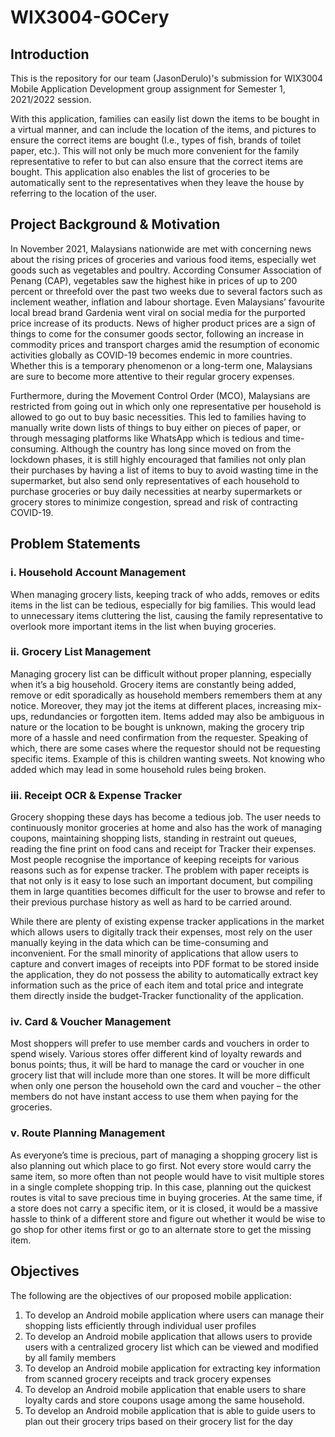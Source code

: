 # WIX3004-GOCery

## Introduction

This is the repository for our team (JasonDerulo)'s submission for WIX3004 Mobile Application Development group assignment for Semester 1, 2021/2022 session.

With this application, families can easily list down the items to be bought in a virtual manner, and can include the location of the items, and pictures to ensure the correct items are bought (I.e., types of fish, brands of toilet paper, etc.). This will not only be much more convenient for the family representative to refer to but can also ensure that the correct items are bought. This application also enables the list of groceries to be automatically sent to the representatives when they leave the house by referring to the location of the user.

## Project Background & Motivation

In November 2021, Malaysians nationwide are met with concerning news about the rising prices of groceries and various food items, especially wet goods such as vegetables and poultry. According Consumer Association of Penang (CAP), vegetables saw the highest hike in prices of up to 200 percent or threefold over the past two weeks due to several factors such as inclement weather, inflation and labour shortage.  Even Malaysians’ favourite local bread brand Gardenia went viral on social media for the purported price increase of its products. News of higher product prices are a sign of things to come for the consumer goods sector, following an increase in commodity prices and transport charges amid the resumption of economic activities globally as COVID-19 becomes endemic in more countries. Whether this is a temporary phenomenon or a long-term one, Malaysians are sure to become more attentive to their regular grocery expenses.

Furthermore, during the Movement Control Order (MCO), Malaysians are restricted from going out in which only one representative per household is allowed to go out to buy basic necessities. This led to families having to manually write down lists of things to buy either on pieces of paper, or through messaging platforms like WhatsApp which is tedious and time-consuming. Although the country has long since moved on from the lockdown phases, it is still highly encouraged that families not only plan their purchases by having a list of items to buy to avoid wasting time in the supermarket, but also send only representatives of each household to purchase groceries or buy daily necessities at nearby supermarkets or grocery stores to minimize congestion, spread and risk of contracting COVID-19.

## Problem Statements

### i.	Household Account Management

When managing grocery lists, keeping track of who adds, removes or edits items in the list can be tedious, especially for big families. This would lead to unnecessary items cluttering the list, causing the family representative to overlook more important items in the list when buying groceries. 

### ii.	Grocery List Management

Managing grocery list can be difficult without proper planning, especially when it’s a big household. Grocery items are constantly being added, remove or edit sporadically as household members remembers them at any notice. Moreover, they may jot the items at different places, increasing mix-ups, redundancies or forgotten item. Items added may also be ambiguous in nature or the location to be bought is unknown, making the grocery trip more of a hassle and need confirmation from the requester. Speaking of which, there are some cases where the requestor should not be requesting specific items. Example of this is children wanting sweets. Not knowing who added which may lead in some household rules being broken.

### iii.	Receipt OCR & Expense Tracker

Grocery shopping these days has become a tedious job. The user needs to continuously monitor groceries at home and also has the work of managing coupons, maintaining shopping lists, standing in restraint out queues, reading the fine print on food cans and receipt for Tracker their expenses. Most people recognise the importance of keeping receipts for various reasons such as for expense tracker. The problem with paper receipts is that not only is it easy to lose such an important document, but compiling them in large quantities becomes difficult for the user to browse and refer to their previous purchase history as well as hard to be carried around. 

While there are plenty of existing expense tracker applications in the market which allows users to digitally track their expenses, most rely on the user manually keying in the data which can be time-consuming and inconvenient. For the small minority of applications that allow users to capture and convert images of receipts into PDF format to be stored inside the application, they do not possess the ability to automatically extract key information such as the price of each item and total price and integrate them directly inside the budget-Tracker functionality of the application.

### iv.	Card & Voucher Management

Most shoppers will prefer to use member cards and vouchers in order to spend wisely. Various stores offer different kind of loyalty rewards and bonus points; thus, it will be hard to manage the card or voucher in one grocery list that will include more than one stores. It will be more difficult when only one person the household own the card and voucher – the other members do not have instant access to use them when paying for the groceries.

### v.	Route Planning Management

As everyone’s time is precious, part of managing a shopping grocery list is also planning out which place to go first. Not every store would carry the same item, so more often than not people would have to visit multiple stores in a single complete shopping trip. In this case, planning out the quickest routes is vital to save precious time in buying groceries. At the same time, if a store does not carry a specific item, or it is closed, it would be a massive hassle to think of a different store and figure out whether it would be wise to go shop for other items first or go to an alternate store to get the missing item.

## Objectives

The following are the objectives of our proposed mobile application:
1.	To develop an Android mobile application where users can manage their shopping lists efficiently through individual user profiles
2.	To develop an Android mobile application that allows users to provide users with a centralized grocery list which can be viewed and modified by all family members 
3.	To develop an Android mobile application for extracting key information from scanned grocery receipts and track grocery expenses
4.	To develop an Android mobile application that enable users to share loyalty cards and store coupons usage among the same household.
5.	To develop an Android mobile application that is able to guide users to plan out their grocery trips based on their grocery list for the day

